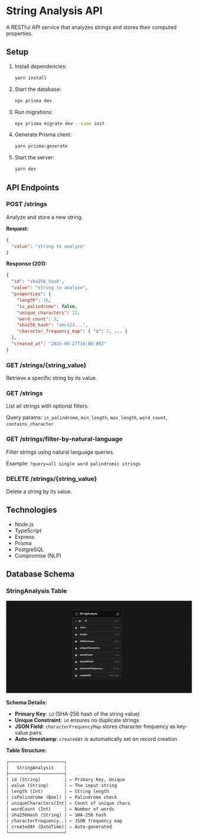 # String Analysis API

A RESTful API service that analyzes strings and stores their computed properties.

## Setup

1. Install dependencies:
   ```bash
   yarn install
   ```

2. Start the database:
   ```bash
   npx prisma dev
   ```

3. Run migrations:
   ```bash
   npx prisma migrate dev --name init
   ```

4. Generate Prisma client:
   ```bash
   yarn prisma:generate
   ```

5. Start the server:
   ```bash
   yarn dev
   ```

## API Endpoints

### POST /strings
Analyze and store a new string.

**Request:**
```json
{
  "value": "string to analyze"
}
```

**Response (201):**
```json
{
  "id": "sha256_hash",
  "value": "string to analyze",
  "properties": {
    "length": 16,
    "is_palindrome": false,
    "unique_characters": 12,
    "word_count": 3,
    "sha256_hash": "abc123...",
    "character_frequency_map": { "s": 2, ... }
  },
  "created_at": "2025-08-27T10:00:00Z"
}
```

### GET /strings/{string_value}
Retrieve a specific string by its value.

### GET /strings
List all strings with optional filters.

Query params: `is_palindrome`, `min_length`, `max_length`, `word_count`, `contains_character`

### GET /strings/filter-by-natural-language
Filter strings using natural language queries.

Example: `?query=all single word palindromic strings`

### DELETE /strings/{string_value}
Delete a string by its value.

## Technologies
- Node.js
- TypeScript
- Express
- Prisma
- PostgreSQL
- Compromise (NLP)

## Database Schema

### StringAnalysis Table

![Database Schema](DatabaseSchema.png)

**Schema Details:**
- **Primary Key**: `id` (SHA-256 hash of the string value)
- **Unique Constraint**: `id` ensures no duplicate strings
- **JSON Field**: `characterFrequencyMap` stores character frequency as key-value pairs
- **Auto-timestamp**: `createdAt` is automatically set on record creation

**Table Structure:**
```
┌─────────────────────┐
│   StringAnalysis    │
├─────────────────────┤
│ id (String)         │ ← Primary Key, Unique
│ value (String)      │ ← The input string
│ length (Int)        │ ← String length
│ isPalindrome (Bool) │ ← Palindrome check
│ uniqueCharacters(Int│ ← Count of unique chars
│ wordCount (Int)     │ ← Number of words
│ sha256Hash (String) │ ← SHA-256 hash
│ characterFrequency..│ ← JSON frequency map
│ createdAt (DateTime)│ ← Auto-generated
└─────────────────────┘
```
